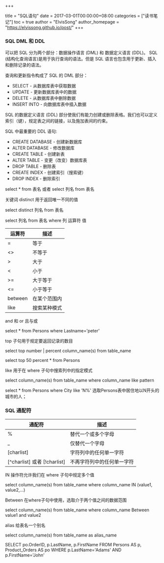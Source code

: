 +++

title = "SQL语句"
date = 2017-03-01T00:00:00+08:00
categories = ["读书笔记"]
toc = true
author = "ElvisSong"
author_homepage =  "https://elvissong.github.io/post/"
+++

### SQL DML 和 DDL
可以把 SQL 分为两个部分：数据操作语言 (DML) 和 数据定义语言 (DDL)。
SQL (结构化查询语言)是用于执行查询的语法。但是 SQL 语言也包含用于更新、插入和删除记录的语法。

查询和更新指令构成了 SQL 的 DML 部分：

* SELECT - 从数据库表中获取数据
* UPDATE - 更新数据库表中的数据
* DELETE - 从数据库表中删除数据
* INSERT INTO - 向数据库表中插入数据

SQL 的数据定义语言 (DDL) 部分使我们有能力创建或删除表格。我们也可以定义索引（键），规定表之间的链接，以及施加表间的约束。

SQL 中最重要的 DDL 语句:

* CREATE DATABASE - 创建新数据库
* ALTER DATABASE - 修改数据库
* CREATE TABLE - 创建新表
* ALTER TABLE - 变更（改变）数据库表
* DROP TABLE - 删除表
* CREATE INDEX - 创建索引（搜索键）
* DROP INDEX - 删除索引

select * from 表名 或者 select 列名 from 表名

关键词 distinct 用于返回唯一不同的值

select distinct 列名 from 表名 

select 列名 from 表名 where 列 运算符 值

运算符 | 描述
-- | --|
= | 等于 |
<> | 不等于
> | 大于
< | 小于
>= | 大于等于
<= | 小于等于
between | 在某个范围内
like | 搜索某种模式

and 和 or  且与或

select * from Persons where Lastname='peter'


top 子句用于规定要返回记录的数目

select top number | percent column_name(s) from table_name

select top 50 percent * from Persons

like 用于在 where 子句中搜索列中的指定模式

select column_name(s) from table_name where column_name like pattern

select * from Persons where City like 'N%' 选取Persons表中居住地以N开头的城市的人；

### SQL 通配符
通配符 | 描述
-- | --
% | 替代一个或多个字母
_ | 仅替代一个字母
[charlist] | 字符列中的任何单一字符
[^charlist] 或者 [!charlist] | 不再字符列中的任何单一字符

IN 操作符允许我们在 where 子句中规定多个值

select column_name(s) from table_name where column_name IN (value1, value2,...)

Between 在where子句中使用，选取介于两个值之间的数据范围

select column_name(s) from table_name where column_name Between value1 and value2

alias 给表名一个别名

select column_name(s) from table_name as alias_name

SELECT po.OrderID, p.LastName, p.FirstName
FROM Persons AS p, Product_Orders AS po
WHERE p.LastName='Adams' AND p.FirstName='John'

